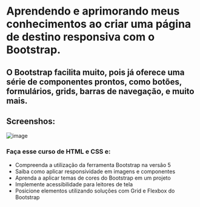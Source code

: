 # Aprendendo e aprimorando meus conhecimentos ao criar uma página de destino responsiva com o Bootstrap.

## O Bootstrap facilita muito, pois já oferece uma série de componentes prontos, como botões, formulários, grids, barras de navegação, e muito mais.

## Screenshos:
![image](https://raw.githubusercontent.com/azrlsli/Meteora/refs/heads/main/meteora.gif)

### Faça esse curso de HTML e CSS e:
- Compreenda a utilização da ferramenta Bootstrap na versão 5
- Saiba como aplicar responsividade em imagens e componentes
- Aprenda a aplicar temas de cores do Bootstrap em um projeto
- Implemente acessibilidade para leitores de tela
- Posicione elementos utilizando soluções com Grid e Flexbox do Bootstrap
